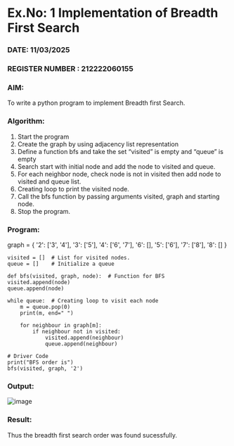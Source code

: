 # Ex.No: 1  Implementation of Breadth First Search 
### DATE: 11/03/2025                                                                   
### REGISTER NUMBER : 212222060155
### AIM: 
To write a python program to implement Breadth first Search. 
### Algorithm:
1. Start the program
2. Create the graph by using adjacency list representation
3. Define a function bfs and take the set “visited” is empty and “queue” is empty
4. Search start with initial node and add the node to visited and queue.
5. For each neighbor node, check node is not in visited then add node to visited and queue list.
6.  Creating loop to print the visited node.
7.   Call the bfs function by passing arguments visited, graph and starting node.
8.   Stop the program.
### Program:
graph = {
      '2': ['3', '4'],
      '3': ['5'],
      '4': ['6', '7'],
      '6': [],
          '5': ['6'],
      '7': ['8'],
        '8': []
    }

    visited = []  # List for visited nodes.
    queue = []    # Initialize a queue

    def bfs(visited, graph, node):  # Function for BFS
    visited.append(node)
    queue.append(node)

    while queue:  # Creating loop to visit each node
        m = queue.pop(0)
        print(m, end=" ")

        for neighbour in graph[m]:
            if neighbour not in visited:
                visited.append(neighbour)
                queue.append(neighbour)

    # Driver Code
    print("BFS order is")
    bfs(visited, graph, '2')











### Output:
![image](https://github.com/user-attachments/assets/f1eae093-9f74-46f1-8c07-75b49d5802b8)



### Result:
Thus the breadth first search order was found sucessfully.
